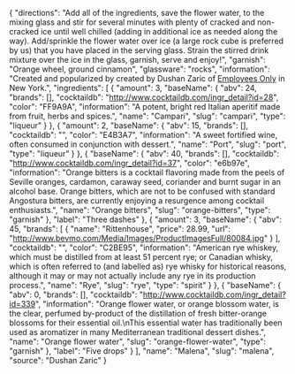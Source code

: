 {
    "directions": "Add all of the ingredients, save the flower water, to the mixing glass and stir for several minutes with plenty of cracked and non-cracked ice until well chilled (adding in additional ice as needed along the way). Add/sprinkle the flower water over ice (a large rock cube is preferred by us) that you have placed in the serving glass.  Strain the stirred drink mixture over the ice in the glass, garnish, serve and enjoy!",
    "garnish": "Orange wheel, ground cinnamon",
    "glassware": "rocks",
    "information": "Created and popularized by created by Dushan Zaric of [Employees Only](http://www.employeesonlynyc.com/) in New York.",
    "ingredients": [
        {
            "amount": 3,
            "baseName": {
                "abv": 24,
                "brands": [],
                "cocktaildb": "http://www.cocktaildb.com/ingr_detail?id=28",
                "color": "FF9A9A",
                "information": "A potent, bright red Italian aperitif made from fruit, herbs and spices.",
                "name": "Campari",
                "slug": "campari",
                "type": "liqueur"
            }
        },
        {
            "amount": 2,
            "baseName": {
                "abv": 15,
                "brands": [],
                "cocktaildb": "",
                "color": "E4B3A7",
                "information": "A sweet fortified wine, often consumed in conjunction with dessert.",
                "name": "Port",
                "slug": "port",
                "type": "liqueur"
            }
        },
        {
            "baseName": {
                "abv": 40,
                "brands": [],
                "cocktaildb": "http://www.cocktaildb.com/ingr_detail?id=37",
                "color": "e6b97e",
                "information": "Orange bitters is a cocktail flavoring made from the peels of Seville oranges, cardamon, caraway seed, coriander and burnt sugar in an alcohol base. Orange bitters, which are not to be confused with standard Angostura bitters, are currently enjoying a resurgence among cocktail enthusiasts.",
                "name": "Orange bitters",
                "slug": "orange-bitters",
                "type": "garnish"
            },
            "label": "Three dashes"
        },
        {
            "amount": 3,
            "baseName": {
                "abv": 45,
                "brands": [
                    {
                        "name": "Rittenhouse",
                        "price": 28.99,
                        "url": "http://www.bevmo.com/Media/Images/ProductImagesFull/80084.jpg"
                    }
                ],
                "cocktaildb": "",
                "color": "C2BE95",
                "information": "American rye whiskey, which must be distilled from at least 51 percent rye; or Canadian whisky, which is often referred to (and labelled as) rye whisky for historical reasons, although it may or may not actually include any rye in its production process.",
                "name": "Rye",
                "slug": "rye",
                "type": "spirit"
            }
        },
        {
            "baseName": {
                "abv": 0,
                "brands": [],
                "cocktaildb": "http://www.cocktaildb.com/ingr_detail?id=339",
                "information": "Orange flower water, or orange blossom water, is the clear, perfumed by-product of the distillation of fresh bitter-orange blossoms for their essential oil.\nThis essential water has traditionally been used as aromatizer in many Mediterranean traditional dessert dishes.",
                "name": "Orange flower water",
                "slug": "orange-flower-water",
                "type": "garnish"
            },
            "label": "Five drops"
        }
    ],
    "name": "Malena",
    "slug": "malena",
    "source": "Dushan Zaric"
}